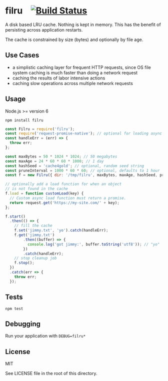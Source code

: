 # filru &nbsp;&nbsp; [![Build Status](https://travis-ci.org/ruffrey/filru.svg?branch=master)](https://travis-ci.org/ruffrey/filru)

A disk based LRU cache. Nothing is kept in memory. This has the benefit of persisting across application restarts.

The cache is constrained by size (bytes) and optionally by file age.

## Use Cases

- a simplistic caching layer for frequent HTTP requests, since OS file system caching is much faster than doing a network request
- caching the results of labor intensive actions
- caching slow operations across multiple network requests

## Usage

Node.js >= version 6

```
npm install filru
```


```javascript
const Filru = require('filru');
const require('request-promise-native'); // optional for loading async when not in cache
const handleErr = (err) => {
  throw err;
};

const maxBytes = 50 * 1024 * 1024; // 50 megabytes
const maxAge = 24 * 60 * 60 * 1000; // 1 day
const hashSeed = 'cache4gold'; // optional, random seed string
const pruneInterval = 1000 * 60 * 60; // optional, defaults to 1 hour
const f = new Filru({ dir: '/tmp/filru', maxBytes, maxAge, hashSeed, pruneInterval });

// optionally add a load function for when an object
// is not found in the cache
f.load = function customLoad(key) {
  // Custom async load function must return a promise.
  return request.get('https://my-site.com/' + key);
};

f.start()
  .then(() => {
    // fill the cache
    f.set('jimmy.txt', 'yo').catch(handleErr);
    f.get('jimmy.txt')
        .then((buffer) => {
          console.log('got jimmy:', buffer.toString('utf8')); // "yo"
        })
        .catch(handleErr);
    // stop cleanup job
    f.stop();
  })
  .catch(err => {
    throw err;
  });
```

## Tests

```
npm test
```

## Debugging

Run your application with `DEBUG=filru*`

## License

MIT

See LICENSE file in the root of this directory.
